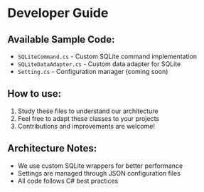 # Developer Guide

## Available Sample Code:
- `SQLiteCommand.cs` - Custom SQLite command implementation
- `SQLiteDataAdapter.cs` - Custom data adapter for SQLite  
- `Setting.cs` - Configuration manager (coming soon)

## How to use:
1. Study these files to understand our architecture
2. Feel free to adapt these classes to your projects
3. Contributions and improvements are welcome!

## Architecture Notes:
- We use custom SQLite wrappers for better performance
- Settings are managed through JSON configuration files
- All code follows C# best practices
